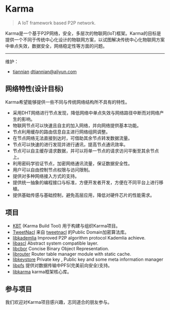 # Karma
> A IoT framework based P2P network.

Karma是一个基于P2P网络，安全，多层次的物联网(IoT)框架。Karma的目标是提供一个不同于传统中心化设计的物联网方案，以试图解决传统中心化物联网方案中单点失效，数据安全，网络稳定性等方面的问题。

---

维护：
- [tiannian](https://github.com/tiannian) dtiannian@aliyun.com

## 网络特性(设计目标)
Karma希望能够提供一些不同与传统网络结构所不具有的特性。

- 采用DHT网络进行节点发现，降低网络中单点失效与网络路径中断而对网络产生的影响。
- 物联网节点可以快速且自主的加入网络，并向网络提供基本功能。
- 节点利用缓存的路由信息自主进行网络组网调整。
- 在节点网络无法直接到达时，可借助其余节点转发数据流量。
- 节点可以快速的进行发现并进行通讯，提高节点通讯效率。
- 节点可以自主缓存请求数据，并可以将单一节点的请求访问平衡至其余节点上。
- 利用密码学验证节点，加密网络通讯流量，保证数据安全性。
- 用户可以自由控制节点权限与访问限制。
- 提供对多种网络接入方式的支持。
- 提供统一抽象的编程接口与标准，方便开发者开发，方便在不同平台上进行移植。
- 提供基础传感与基础控制，避免高层应用，降低对硬件芯片的性能需求。

## 项目
- [KBT](https://github.com/tiannian/KBT) (Karma Build Tool) 用于构建与组织Karma项目。
- [TweetNacl](https://github.com/tiannian/TweetNaCl) 来自 [tweetnacl](https://tweetnacl.cr.yp.to) 的Public Domain加密算法库。
- [libkademlia](#) Improved P2P algorithm protocol Kademlia achieve.
- [libascl](#) Abstract system compatible layer.
- [libcbor](#) Concise Binary Object Representation.
- [librouter](#) Router table manager module with static cache.
- [libkeystore](#) Private key , Public key and some meta information manager
- [libpfs](#) 提供对数据传输中PFS(完美前向安全)支持。
- [libkarma](#) karma框架核心库。

## 参与项目
我们欢迎对Karma项目感兴趣，志同道合的朋友参与。

